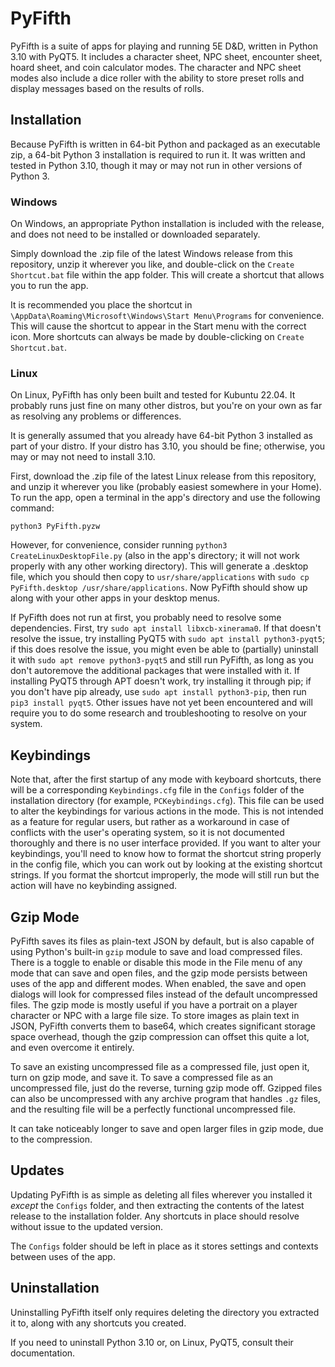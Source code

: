 # PyFifth
PyFifth is a suite of apps for playing and running 5E D&D, written in Python 3.10 with PyQT5.  It includes a character sheet, NPC sheet, encounter sheet, hoard sheet, and coin calculator modes.  The character and NPC sheet modes also include a dice roller with the ability to store preset rolls and display messages based on the results of rolls.

## Installation
Because PyFifth is written in 64-bit Python and packaged as an executable zip, a 64-bit Python 3 installation is required to run it.  It was written and tested in Python 3.10, though it may or may not run in other versions of Python 3.

### Windows
On Windows, an appropriate Python installation is included with the release, and does not need to be installed or downloaded separately.

Simply download the .zip file of the latest Windows release from this repository, unzip it wherever you like, and double-click on the `Create Shortcut.bat` file within the app folder.  This will create a shortcut that allows you to run the app.

It is recommended you place the shortcut in `\AppData\Roaming\Microsoft\Windows\Start Menu\Programs` for convenience.  This will cause the shortcut to appear in the Start menu with the correct icon.  More shortcuts can always be made by double-clicking on `Create Shortcut.bat`.

### Linux
On Linux, PyFifth has only been built and tested for Kubuntu 22.04.  It probably runs just fine on many other distros, but you're on your own as far as resolving any problems or differences.

It is generally assumed that you already have 64-bit Python 3 installed as part of your distro.  If your distro has 3.10, you should be fine; otherwise, you may or may not need to install 3.10.

First, download the .zip file of the latest Linux release from this repository, and unzip it wherever you like (probably easiest somewhere in your Home).  To run the app, open a terminal in the app's directory and use the following command:

```
python3 PyFifth.pyzw
```

However, for convenience, consider running `python3 CreateLinuxDesktopFile.py` (also in the app's directory; it will not work properly with any other working directory).  This will generate a .desktop file, which you should then copy to `usr/share/applications`  with `sudo cp PyFifth.desktop /usr/share/applications`.  Now PyFifth should show up along with your other apps in your desktop menus.

If PyFifth does not run at first, you probably need to resolve some dependencies.  First, try `sudo apt install libxcb-xinerama0`.  If that doesn't resolve the issue, try installing PyQT5 with `sudo apt install python3-pyqt5`; if this does resolve the issue, you might even be able to (partially) uninstall it with `sudo apt remove python3-pyqt5` and still run PyFifth, as long as you don't autoremove the additional packages that were installed with it.  If installing PyQT5 through APT doesn't work, try installing it through pip; if you don't have pip already, use `sudo apt install python3-pip`, then run `pip3 install pyqt5`.  Other issues have not yet been encountered and will require you to do some research and troubleshooting to resolve on your system.

## Keybindings
Note that, after the first startup of any mode with keyboard shortcuts, there will be a corresponding `Keybindings.cfg` file in the `Configs` folder of the installation directory (for example, `PCKeybindings.cfg`).  This file can be used to alter the keybindings for various actions in the mode.  This is not intended as a feature for regular users, but rather as a workaround in case of conflicts with the user's operating system, so it is not documented thoroughly and there is no user interface provided.  If you want to alter your keybindings, you'll need to know how to format the shortcut string properly in the config file, which you can work out by looking at the existing shortcut strings.  If you format the shortcut improperly, the mode will still run but the action will have no keybinding assigned.

## Gzip Mode
PyFifth saves its files as plain-text JSON by default, but is also capable of using Python's built-in `gzip` module to save and load compressed files.  There is a toggle to enable or disable this mode in the File menu of any mode that can save and open files, and the gzip mode persists between uses of the app and different modes.  When enabled, the save and open dialogs will look for compressed files instead of the default uncompressed files.  The gzip mode is mostly useful if you have a portrait on a player character or NPC with a large file size.  To store images as plain text in JSON, PyFifth converts them to base64, which creates significant storage space overhead, though the gzip compression can offset this quite a lot, and even overcome it entirely.

To save an existing uncompressed file as a compressed file, just open it, turn on gzip mode, and save it.  To save a compressed file as an uncompressed file, just do the reverse, turning gzip mode off.  Gzipped files can also be uncompressed with any archive program that handles `.gz` files, and the resulting file will be a perfectly functional uncompressed file.

It can take noticeably longer to save and open larger files in gzip mode, due to the compression.

## Updates
Updating PyFifth is as simple as deleting all files wherever you installed it *except* the `Configs` folder, and then extracting the contents of the latest release to the installation folder.  Any shortcuts in place should resolve without issue to the updated version.

The `Configs` folder should be left in place as it stores settings and contexts between uses of the app.

## Uninstallation
Uninstalling PyFifth itself only requires deleting the directory you extracted it to, along with any shortcuts you created.

If you need to uninstall Python 3.10 or, on Linux, PyQT5, consult their documentation.